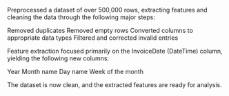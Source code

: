 Preprocessed a dataset of over 500,000 rows, extracting features and cleaning the data through the following major steps:

Removed duplicates
Removed empty rows
Converted columns to appropriate data types
Filtered and corrected invalid entries

Feature extraction focused primarily on the InvoiceDate (DateTime) column, yielding the following new columns:

Year
Month name
Day name
Week of the month

The dataset is now clean, and the extracted features are ready for analysis.